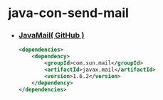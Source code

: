 # java-con-send-mail

- ### [JavaMail( GitHub )]([javamail](https://javaee.github.io/javamail/)https://javaee.github.io/javamail/)
  ```xml
  <dependencies>
      <dependency>
          <groupId>com.sun.mail</groupId>
          <artifactId>javax.mail</artifactId>
          <version>1.6.2</version>
      </dependency>
  </dependencies>
  ``` 
